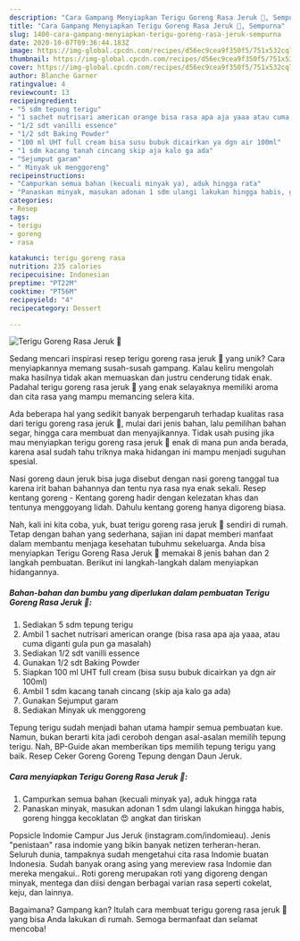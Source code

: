 ```yaml
---
description: "Cara Gampang Menyiapkan Terigu Goreng Rasa Jeruk 🍊, Sempurna"
title: "Cara Gampang Menyiapkan Terigu Goreng Rasa Jeruk 🍊, Sempurna"
slug: 1400-cara-gampang-menyiapkan-terigu-goreng-rasa-jeruk-sempurna
date: 2020-10-07T09:36:44.183Z
image: https://img-global.cpcdn.com/recipes/d56ec9cea9f350f5/751x532cq70/terigu-goreng-rasa-jeruk-🍊-foto-resep-utama.jpg
thumbnail: https://img-global.cpcdn.com/recipes/d56ec9cea9f350f5/751x532cq70/terigu-goreng-rasa-jeruk-🍊-foto-resep-utama.jpg
cover: https://img-global.cpcdn.com/recipes/d56ec9cea9f350f5/751x532cq70/terigu-goreng-rasa-jeruk-🍊-foto-resep-utama.jpg
author: Blanche Garner
ratingvalue: 4
reviewcount: 13
recipeingredient:
- "5 sdm tepung terigu"
- "1 sachet nutrisari american orange bisa rasa apa aja yaaa atau cuma diganti gula pun ga masalah"
- "1/2 sdt vanilli essence"
- "1/2 sdt Baking Powder"
- "100 ml UHT full cream bisa susu bubuk dicairkan ya dgn air 100ml"
- "1 sdm kacang tanah cincang skip aja kalo ga ada"
- "Sejumput garam"
- " Minyak uk menggoreng"
recipeinstructions:
- "Campurkan semua bahan (kecuali minyak ya), aduk hingga rata"
- "Panaskan minyak, masukan adonan 1 sdm ulangi lakukan hingga habis, goreng hingga kecoklatan 😍 angkat dan tiriskan"
categories:
- Resep
tags:
- terigu
- goreng
- rasa

katakunci: terigu goreng rasa 
nutrition: 235 calories
recipecuisine: Indonesian
preptime: "PT22M"
cooktime: "PT56M"
recipeyield: "4"
recipecategory: Dessert

---
```



![Terigu Goreng Rasa Jeruk 🍊](https://img-global.cpcdn.com/recipes/d56ec9cea9f350f5/751x532cq70/terigu-goreng-rasa-jeruk-🍊-foto-resep-utama.jpg)

Sedang mencari inspirasi resep terigu goreng rasa jeruk 🍊 yang unik? Cara menyiapkannya memang susah-susah gampang. Kalau keliru mengolah maka hasilnya tidak akan memuaskan dan justru cenderung tidak enak. Padahal terigu goreng rasa jeruk 🍊 yang enak selayaknya memiliki aroma dan cita rasa yang mampu memancing selera kita.

Ada beberapa hal yang sedikit banyak berpengaruh terhadap kualitas rasa dari terigu goreng rasa jeruk 🍊, mulai dari jenis bahan, lalu pemilihan bahan segar, hingga cara membuat dan menyajikannya. Tidak usah pusing jika mau menyiapkan terigu goreng rasa jeruk 🍊 enak di mana pun anda berada, karena asal sudah tahu triknya maka hidangan ini mampu menjadi suguhan spesial.

Nasi goreng daun jeruk bisa juga disebut dengan nasi goreng tanggal tua karena irit bahan bahannya dan tentu nya rasa nya enak sekali. Resep kentang goreng - Kentang goreng hadir dengan kelezatan khas dan tentunya menggoyang lidah. Dahulu kentang goreng hanya digoreng biasa.


Nah, kali ini kita coba, yuk, buat terigu goreng rasa jeruk 🍊 sendiri di rumah. Tetap dengan bahan yang sederhana, sajian ini dapat memberi manfaat dalam membantu menjaga kesehatan tubuhmu sekeluarga. Anda bisa menyiapkan Terigu Goreng Rasa Jeruk 🍊 memakai 8 jenis bahan dan 2 langkah pembuatan. Berikut ini langkah-langkah dalam menyiapkan hidangannya.

<!--inarticleads1-->

##### Bahan-bahan dan bumbu yang diperlukan dalam pembuatan Terigu Goreng Rasa Jeruk 🍊:

1. Sediakan 5 sdm tepung terigu
1. Ambil 1 sachet nutrisari american orange (bisa rasa apa aja yaaa, atau cuma diganti gula pun ga masalah)
1. Sediakan 1/2 sdt vanilli essence
1. Gunakan 1/2 sdt Baking Powder
1. Siapkan 100 ml UHT full cream (bisa susu bubuk dicairkan ya dgn air 100ml)
1. Ambil 1 sdm kacang tanah cincang (skip aja kalo ga ada)
1. Gunakan Sejumput garam
1. Sediakan  Minyak uk menggoreng


Tepung terigu sudah menjadi bahan utama hampir semua pembuatan kue. Namun, bukan berarti kita jadi ceroboh dengan asal-asalan memilih tepung terigu. Nah, BP-Guide akan memberikan tips memilih tepung terigu yang baik. Resep Ceker Goreng Goreng Tepung dengan Daun Jeruk. 

<!--inarticleads2-->

##### Cara menyiapkan Terigu Goreng Rasa Jeruk 🍊:

1. Campurkan semua bahan (kecuali minyak ya), aduk hingga rata
1. Panaskan minyak, masukan adonan 1 sdm ulangi lakukan hingga habis, goreng hingga kecoklatan 😍 angkat dan tiriskan


Popsicle Indomie Campur Jus Jeruk (instagram.com/indomieau). Jenis &#34;penistaan&#34; rasa indomie yang bikin banyak netizen terheran-heran. Seluruh dunia, tampaknya sudah mengetahui cita rasa Indomie buatan Indonesia. Sudah banyak orang asing yang mereview rasa Indomie dan mereka mengakui.. Roti goreng merupakan roti yang digoreng dengan minyak, mentega dan diisi dengan berbagai varian rasa seperti cokelat, keju, dan lainnya. 

Bagaimana? Gampang kan? Itulah cara membuat terigu goreng rasa jeruk 🍊 yang bisa Anda lakukan di rumah. Semoga bermanfaat dan selamat mencoba!
